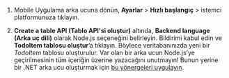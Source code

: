 
1. Mobile Uygulama arka ucuna dönün, **Ayarlar** > **Hızlı başlangıç** > istemci platformunuza tıklayın. 

2. **Create a table API (Tablo API'si oluştur)** altında, **Backend language (Arka uç dili)** olarak Node.js seçeneğini belirleyin. Bildirimi kabul edin ve **TodoItem tablosu oluştur**’a tıklayın. Böylece veritabanınızda yeni bir *TodoItem* tablosu oluşturulur. Var olan bir arka ucun Node.js’ye geçirilmesinin tüm içeriğin üzerine yazacağını unutmayın! Bunun yerine bir .NET arka ucu oluşturmak için [bu yönergeleri uygulayın](app-service-mobile-dotnet-backend-how-to-use-server-sdk.md#create-app).



<!--HONumber=Aug16_HO4-->


